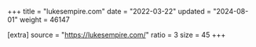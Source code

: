+++
title = "lukesempire.com"
date = "2022-03-22"
updated = "2024-08-01"
weight = 46147

[extra]
source = "https://lukesempire.com/"
ratio = 3
size = 45
+++
